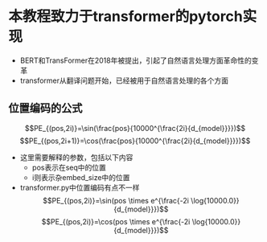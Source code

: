 # 本教程致力于transformer的pytorch实现   
* BERT和TransFormer在2018年被提出，引起了自然语言处理方面革命性的变革  
* transformer从翻译问题开始，已经被用于自然语言处理的各个方面  

## 位置编码的公式 
$$PE_{(pos,2i)}=\sin(\frac{pos}{10000^{\frac{2i}{d_{model}}}})$$
$$PE_{(pos,2i+1)}=\cos(\frac{pos}{10000^{\frac{2i}{d_{model}}}})$$
* 这里需要解释的参数，包括以下内容
  * pos表示在seq中的位置
  * i则表示杂embed_size中的位置 
* transformer.py中位置编码有点不一样  
$$PE_{(pos,2i)}=\sin(pos \times e^{\frac{-2i \log{10000.0}}{d_{model}}})$$
$$PE_{(pos,2i)}=\cos(pos \times e^{\frac{-2i \log{10000.0}}{d_{model}}})$$